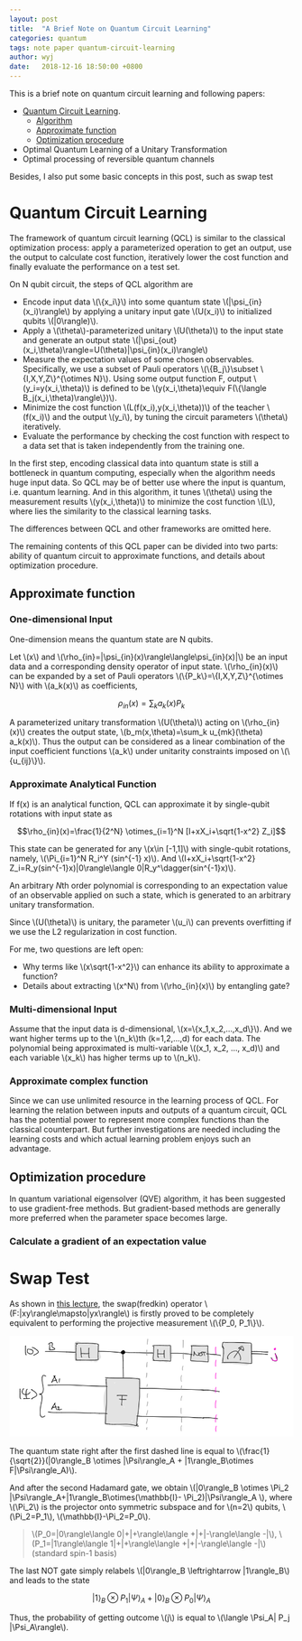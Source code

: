 ```yaml
---
layout: post
title:  "A Brief Note on Quantum Circuit Learning"
categories: quantum
tags: note paper quantum-circuit-learning
author: wyj
date:   2018-12-16 18:50:00 +0800
---
```


This is a brief note on quantum circuit learning and following papers:
- [Quantum Circuit Learning](https://arxiv.org/abs/1803.00745).
	- [Algorithm](#QCLalgo)
	- [Approximate function](#approfunc)
	- [Optimization procedure](#optipro)
- Optimal Quantum Learning of a Unitary Transformation
- Optimal processing of reversible quantum channels

Besides, I also put some basic concepts in this post, such as swap test

Quantum Circuit Learning
===

The framework of quantum circuit learning (QCL) is similar to the classical optimization process: apply a parameterized operation to get an output, use the output to calculate cost function, iteratively lower the cost function and finally evaluate the performance on a test set.

On N qubit circuit, the steps of QCL algorithm are
<a name='QCLalgo'></a>
- Encode input data \\(\\{x_i\\}\\) into some quantum state \\(\|\psi_{in} (x_i)\rangle\\) by applying a unitary input gate \\(U(x_i)\\) to initialized qubits \\(\|0\rangle)\\).
- Apply a \\(\theta\\)-parameterized unitary \\(U(\theta)\\) to the input state and generate an output state \\(\|\psi_{out}(x_i,\theta)\rangle=U(\theta)\|\psi_{in}(x_i)\rangle\\)
- Measure the expectation values of some chosen observables. Specifically, we use a subset of Pauli operators \\(\\{B_j\\}\subset \\{I,X,Y,Z\\}^{\otimes N}\\). Using some output function F, output \\(y_i=y(x_i,\theta)\\) is defined to be \\(y(x_i,\theta)\equiv F(\\{\langle B_j(x_i,\theta)\rangle\\})\\).
- Minimize the cost function \\(L(f(x_i),y(x_i,\theta))\\) of the teacher \\(f(x_i)\\) and the output \\(y_i\\), by tuning the circuit parameters \\(\theta\\) iteratively.
- Evaluate the performance by checking the cost function with respect to a data set that is taken independently from the training one.

In the first step, encoding classical data into quantum state is still a bottleneck in quantum computing, especially when the algorithm needs huge input data. So QCL may be of better use where the input is quantum, i.e. quantum learning. And in this algorithm, it tunes \\(\theta\\) using the measurement results \\(y(x_i,\theta)\\) to minimize the cost function \\(L\\), where lies the similarity to the classical learning tasks.

The differences between QCL and other frameworks are omitted here.

The remaining contents of this QCL paper can be divided into two parts: ability of quantum circuit to approximate functions, and details about optimization procedure.

<a name='approfunc'></a>Approximate function
---

### One-dimensional Input

One-dimension means the quantum state are N qubits.

Let \\(x\\) and \\(\rho_{in}=\|\psi_{in}(x)\rangle\langle\psi_{in}(x)\|\\) be an input data and a corresponding density operator of input state. \\(\rho_{in}(x)\\) can be expanded by a set of Pauli operators \\(\\{P_k\\}=\\{I,X,Y,Z\\}^{\otimes N}\\) with \\(a_k(x)\\) as coefficients, 

$$\rho_{in}(x)=\sum_k a_k (x) P_k$$

A parameterized unitary transformation \\(U(\theta)\\) acting on \\(\rho_{in}(x)\\) creates the output state, \\(b_m(x,\theta)=\sum_k u_{mk}(\theta) a_k(x)\\). Thus the output can be considered as a linear combination of the input coefficient functions \\(a_k\\) under unitarity constraints imposed on \\(\\{u_{ij}\\}\\).

### Approximate Analytical Function
If f(x) is an analytical function, QCL can approximate it by single-qubit rotations with input state as

$$\rho_{in}(x)=\frac{1}{2^N} \otimes_{i=1}^N [I+xX_i+\sqrt{1-x^2} Z_i]$$

This state can be generated for any \\(x\in [-1,1]\\) with single-qubit rotations, namely, \\(\Pi_{i=1}^N R_i^Y (sin^{-1} x)\\). And \\(I+xX_i+\sqrt{1-x^2} Z_i=R_y(sin^{-1}x)\|0\rangle\langle 0\|R_y^\dagger(sin^{-1}x)\\).

An arbitrary $N$th order polynomial is corresponding to an expectation value of an observable applied on such a state, which is generated to an arbitrary unitary transformation.

Since \\(U(\theta)\\) is unitary, the parameter \\(u_i\\) can prevents overfitting if we use the L2 regularization in cost function.

For me, two questions are left open:
- Why terms like \\(x\sqrt{1-x^2}\\) can enhance its ability to approximate a function?
- Details about extracting \\(x^N\\) from \\(\rho_{in}(x)\\) by entangling gate?

### Multi-dimensional Input

Assume that the input data is d-dimensional, \\(x=\\{x_1,x_2,...,x_d\\}\\). And we want higher terms up to the \\(n_k\\)th (k=1,2,...,d) for each data. The polynomial being approximated is multi-variable \\((x_1, x_2, ..., x_d)\\) and each variable \\(x_k\\) has higher terms up to \\(n_k\\).

### Approximate complex function

Since we can use unlimited resource in the learning process of QCL. For learning the relation between inputs and outputs of a quantum circuit, QCL has the potential power to represent more complex functions than the classical counterpart. But further investigations are needed including the learning costs and which actual learning problem enjoys such an advantage.

<a name='optipro'></a>Optimization procedure
---

In quantum variational eigensolver (QVE) algorithm, it has been suggested to use gradient-free methods. But gradient-based methods are generally more preferred when the parameter space becomes large.

### Calculate a gradient of an expectation value


Swap Test
===

As shown in [this lecture](https://staff.fnwi.uva.nl/m.walter/physics491/lecture10.pdf), the swap(fredkin) operator \\(F:\|xy\rangle\mapsto\|yx\rangle\\) is firstly proved to be completely equivalent to performing the projective measurement \\(\\{P_0, P_1\\}\\).

![SWAP](https://github.com/Raycosine/raycosine.github.io/blob/master/_images/Controlled-swap-gate.PNG?raw=true)

The quantum state right after the first dashed line is equal to
\\(\frac{1}{\sqrt{2}}(\|0\rangle_B \otimes \|\Psi\rangle_A + \|1\rangle_B\otimes F\|\Psi\rangle_A)\\).

And after the second Hadamard gate, we obtain \\(\|0\rangle_B \otimes \Pi_2 \|\Psi\rangle_A+\|1\rangle_B\otimes(\mathbb{I}- \Pi_2)\|\Psi\rangle_A \\), where \\(\Pi_2\\) is the projector onto symmetric subspace and for \\(n=2\\) qubits, \\(\Pi_2=P_1\\), \\(\mathbb{I}-\Pi_2=P_0\\).

>\\(P_0=\|0\rangle\langle 0\|+\|+\rangle\langle +\|+\|-\rangle\langle -\|\\), \\(P_1=\|1\rangle\langle 1\|+\|+\rangle\langle +\|+\|-\rangle\langle -\|\\) (standard spin-1 basis)

The last NOT gate simply relabels \\(\|0\rangle_B \leftrightarrow \|1\rangle_B\\) and leads to the state

$$|1\rangle_B\otimes P_1|\Psi\rangle_A + |0\rangle_B\otimes P_0|\Psi\rangle_A$$

Thus, the probability of getting outcome \\(j\\) is equal to \\(\langle \Psi_A\| P_j \|\Psi_A\rangle\\).

